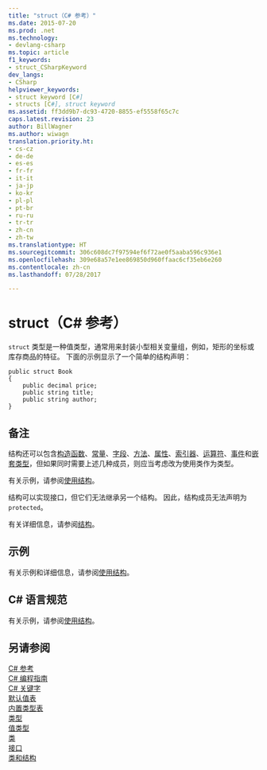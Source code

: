 ```yaml
---
title: "struct（C# 参考）"
ms.date: 2015-07-20
ms.prod: .net
ms.technology:
- devlang-csharp
ms.topic: article
f1_keywords:
- struct_CSharpKeyword
dev_langs:
- CSharp
helpviewer_keywords:
- struct keyword [C#]
- structs [C#], struct keyword
ms.assetid: ff3dd9b7-dc93-4720-8855-ef5558f65c7c
caps.latest.revision: 23
author: BillWagner
ms.author: wiwagn
translation.priority.ht:
- cs-cz
- de-de
- es-es
- fr-fr
- it-it
- ja-jp
- ko-kr
- pl-pl
- pt-br
- ru-ru
- tr-tr
- zh-cn
- zh-tw
ms.translationtype: HT
ms.sourcegitcommit: 306c608dc7f97594ef6f72ae0f5aaba596c936e1
ms.openlocfilehash: 309e68a57e1ee869850d960ffaac6cf35eb6e260
ms.contentlocale: zh-cn
ms.lasthandoff: 07/28/2017

---
```

# <a name="struct-c-reference"></a>struct（C# 参考）
`struct` 类型是一种值类型，通常用来封装小型相关变量组，例如，矩形的坐标或库存商品的特征。 下面的示例显示了一个简单的结构声明：  
  
```  
public struct Book  
{  
    public decimal price;  
    public string title;  
    public string author;  
}  
```  
  
## <a name="remarks"></a>备注  
 结构还可以包含[构造函数](../../../csharp/programming-guide/classes-and-structs/constructors.md)、[常量](../../../csharp/programming-guide/classes-and-structs/constants.md)、[字段](../../../csharp/programming-guide/classes-and-structs/fields.md)、[方法](../../../csharp/programming-guide/classes-and-structs/methods.md)、[属性](../../../csharp/programming-guide/classes-and-structs/properties.md)、[索引器](../../../csharp/programming-guide/indexers/index.md)、[运算符](../../../csharp/programming-guide/statements-expressions-operators/operators.md)、[事件](../../../csharp/programming-guide/events/index.md)和[嵌套类型](../../../csharp/programming-guide/classes-and-structs/nested-types.md)，但如果同时需要上述几种成员，则应当考虑改为使用类作为类型。  
  
 有关示例，请参阅[使用结构](../../../csharp/programming-guide/classes-and-structs/using-structs.md)。  
  
 结构可以实现接口，但它们无法继承另一个结构。 因此，结构成员无法声明为 `protected`。  
  
 有关详细信息，请参阅[结构](../../../csharp/programming-guide/classes-and-structs/structs.md)。  
  
## <a name="examples"></a>示例  
 有关示例和详细信息，请参阅[使用结构](../../../csharp/programming-guide/classes-and-structs/using-structs.md)。  
  
## <a name="c-language-specification"></a>C# 语言规范  
 有关示例，请参阅[使用结构](../../../csharp/programming-guide/classes-and-structs/using-structs.md)。  
  
## <a name="see-also"></a>另请参阅  
 [C# 参考](../../../csharp/language-reference/index.md)   
 [C# 编程指南](../../../csharp/programming-guide/index.md)   
 [C# 关键字](../../../csharp/language-reference/keywords/index.md)   
 [默认值表](../../../csharp/language-reference/keywords/default-values-table.md)   
 [内置类型表](../../../csharp/language-reference/keywords/built-in-types-table.md)   
 [类型](../../../csharp/language-reference/keywords/types.md)   
 [值类型](../../../csharp/language-reference/keywords/value-types.md)   
 [类](../../../csharp/language-reference/keywords/class.md)   
 [接口](../../../csharp/language-reference/keywords/interface.md)   
 [类和结构](../../../csharp/programming-guide/classes-and-structs/index.md)

